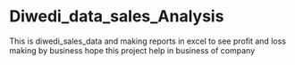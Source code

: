 # Diwedi_data_sales_Analysis

This is diwedi_sales_data and making reports in excel to see profit and loss making by business 
hope this project help in business of company 
